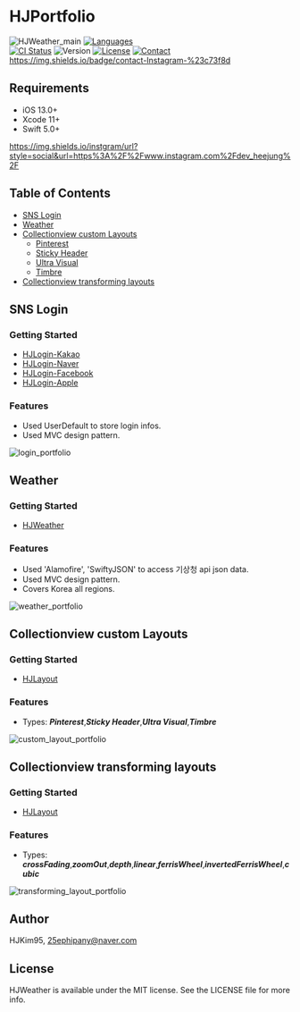 # HJPortfolio

![HJWeather_main](https://user-images.githubusercontent.com/29699823/93293895-0a16d100-f824-11ea-8e80-5b2b300d9f8d.png)
[![Languages](https://img.shields.io/badge/language-swift%205.0%20-FF69B4.svg?style=plastic)](#) <br/> 
[![CI Status](https://img.shields.io/travis/HJKim95/HJPortfolio.svg?style=flat)](https://travis-ci.org/HJKim95/HJPortfolio)
![Version](https://img.shields.io/github/v/tag/HJKim95/HJPortfolio?color=red&label=version)
[![License](https://img.shields.io/badge/License-MIT-yellow.svg)](https://github.com/HJKim95/HJPortfolio/blob/master/LICENSE)
[![Contact](https://img.shields.io/badge/contact-Instagram-%23c73f8d)](https://www.instagram.com/dev_heejung/)
https://img.shields.io/badge/contact-Instagram-%23c73f8d

## Requirements
* iOS 13.0+ 
* Xcode 11+
* Swift 5.0+

https://img.shields.io/instgram/url?style=social&url=https%3A%2F%2Fwww.instagram.com%2Fdev_heejung%2F
## Table of Contents
- [SNS Login](#sns_login)
- [Weather](#weather)
- [Collectionview custom Layouts](#custom_layouts)
    - [Pinterest](#custom_layouts)
    - [Sticky Header](#custom_layouts)
    - [Ultra Visual](#custom_layouts)
    - [Timbre](#custom_layouts)
- [Collectionview transforming layouts](#transforming_layouts)

## SNS Login <a id='sns_login'></a>
### Getting Started
- [HJLogin-Kakao](https://github.com/HJKim95/HJLogin-Kakao)
- [HJLogin-Naver](https://github.com/HJKim95/HJLogin-Naver)
- [HJLogin-Facebook](https://github.com/HJKim95/HJLogin-Facebook)
- [HJLogin-Apple](https://github.com/HJKim95/HJLogin-Apple)

### Features
- Used UserDefault to store login infos.
- Used MVC design pattern.

![login_portfolio](https://user-images.githubusercontent.com/29699823/93413187-a818a300-f8d9-11ea-8598-081723da9e52.gif)



## Weather <a id='weather'></a>
### Getting Started
- [HJWeather](https://github.com/HJKim95/HJWeather)

### Features
- Used 'Alamofire', 'SwiftyJSON' to access 기상청 api json data.
- Used MVC design pattern.
- Covers Korea all regions.

![weather_portfolio](https://user-images.githubusercontent.com/29699823/93420983-26ca0c00-f8eb-11ea-8d46-5c3656a310b5.gif)


## Collectionview custom Layouts <a id='custom_layouts'></a>
### Getting Started
- [HJLayout](https://github.com/HJKim95/HJLayout)

### Features
- Types: ***Pinterest***,***Sticky Header***,***Ultra Visual***,***Timbre***


![custom_layout_portfolio](https://user-images.githubusercontent.com/29699823/93434058-9b5c7500-f902-11ea-9db7-e5fbb060b6d3.gif)

## Collectionview transforming layouts <a id='transforming_layouts'></a>
### Getting Started
- [HJLayout](https://github.com/HJKim95/HJLayout)

### Features
- Types: ***crossFading***,***zoomOut***,***depth***,***linear***,***ferrisWheel***,***invertedFerrisWheel***,***cubic***

![transforming_layout_portfolio](https://user-images.githubusercontent.com/29699823/93434960-be3b5900-f903-11ea-8672-5d5b4e753fd8.gif)



## Author

HJKim95, 25ephipany@naver.com

## License

HJWeather is available under the MIT license. See the LICENSE file for more info.
